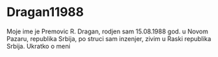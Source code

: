 # Dragan11988
Moje ime je Premovic R. Dragan, rodjen sam 15.08.1988 god. u Novom Pazaru, republika Srbija, po struci sam inzenjer, zivim u Raski republika Srbija.
Ukratko o meni
